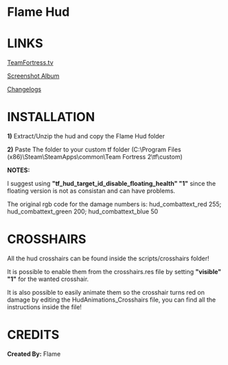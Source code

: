# Flame Hud


<a>LINKS</a>
====

[TeamFortress.tv](https://www.teamfortress.tv/33738/ive-updated-some-huds)

[Screenshot Album](https://imgur.com/a/NHBdv)

[Changelogs](https://github.com/Hypnootize/Flame-Hud/commits/master)


<a>INSTALLATION</a>
====

**1)** Extract/Unzip the hud and copy the Flame Hud folder

**2)** Paste The folder to your custom tf folder (C:\Program Files (x86)\Steam\SteamApps\common\Team Fortress 2\tf\custom)

**NOTES:**

I suggest using **"tf_hud_target_id_disable_floating_health" "1"** since the floating version is not as consistan and can have problems.

The original rgb code for the damage numbers is: hud_combattext_red 255; hud_combattext_green 200; hud_combattext_blue 50


<a>CROSSHAIRS</a>
====
All the hud crosshairs can be found inside the scripts/crosshairs folder!

It is possible to enable them from the crosshairs.res file by setting **"visible" "1"** for the wanted crosshair.

It is also possible to easily animate them so the crosshair turns red on damage by editing the HudAnimations_Crosshairs file, you can find all the instructions inside the file!


<a>CREDITS</a>
====
**Created By:** Flame
